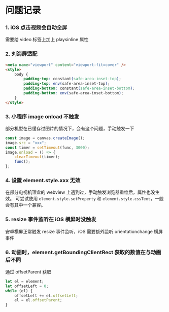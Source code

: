 # 问题记录

### 1. iOS 点击视频会自动全屏

需要给 video 标签上加上 playsinline 属性

### 2. 刘海屏适配

```html
<meta name="viewport" content="viewport-fit=cover" />
<style>
    body {
        padding-top: constant(safe-area-inset-top);
        padding-top: env(safe-area-inset-top);
        padding-bottom: constant(safe-area-inset-bottom);
        padding-bottom: env(safe-area-inset-bottom);
    }
</style>
```

### 3. 小程序 image onload 不触发

部分机型在已缓存过图片的情况下，会有这个问题，手动触发一下

```js
const image = canvas.createImage();
image.src = "xxx";
const timer = setTimeout(func, 3000);
image.onload = () => {
    clearTimeout(timer);
    func();
};
```

### 4. 设置 element.style.xxx 无效

在部分电视机顶盒的 webview 上遇到过，手动触发浏览器重绘后，属性也没生效。
可尝试使用 `element.style.setProperty` 和 `element.style.cssText`，一般会有其中一个兼容。

### 5. resize 事件监听在 iOS 横屏时没触发

安卓横屏正常触发 resize 事件监听，iOS 需要额外监听 orientationchange 横屏事件

### 6. 动画时，element.getBoundingClientRect 获取的数值在与动画后不同

通过 offsetParent 获取

```js
let el = element;
let offsetLeft = 0;
while (el) {
    offsetLeft += el.offsetLeft;
    el = el.offsetParent;
}
```
